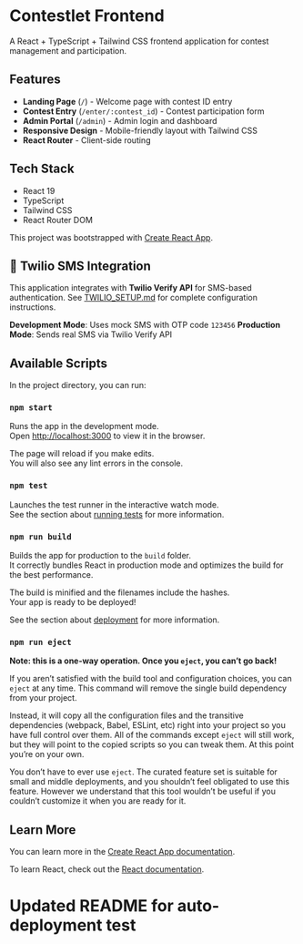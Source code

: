 # Contestlet Frontend

A React + TypeScript + Tailwind CSS frontend application for contest management and participation.

## Features

- **Landing Page** (`/`) - Welcome page with contest ID entry
- **Contest Entry** (`/enter/:contest_id`) - Contest participation form  
- **Admin Portal** (`/admin`) - Admin login and dashboard
- **Responsive Design** - Mobile-friendly layout with Tailwind CSS
- **React Router** - Client-side routing

## Tech Stack

- React 19
- TypeScript
- Tailwind CSS
- React Router DOM

This project was bootstrapped with [Create React App](https://github.com/facebook/create-react-app).

## 📱 Twilio SMS Integration

This application integrates with **Twilio Verify API** for SMS-based authentication. See [TWILIO_SETUP.md](./TWILIO_SETUP.md) for complete configuration instructions.

**Development Mode**: Uses mock SMS with OTP code `123456`
**Production Mode**: Sends real SMS via Twilio Verify API

## Available Scripts

In the project directory, you can run:

### `npm start`

Runs the app in the development mode.\
Open [http://localhost:3000](http://localhost:3000) to view it in the browser.

The page will reload if you make edits.\
You will also see any lint errors in the console.

### `npm test`

Launches the test runner in the interactive watch mode.\
See the section about [running tests](https://facebook.github.io/create-react-app/docs/running-tests) for more information.

### `npm run build`

Builds the app for production to the `build` folder.\
It correctly bundles React in production mode and optimizes the build for the best performance.

The build is minified and the filenames include the hashes.\
Your app is ready to be deployed!

See the section about [deployment](https://facebook.github.io/create-react-app/docs/deployment) for more information.

### `npm run eject`

**Note: this is a one-way operation. Once you `eject`, you can’t go back!**

If you aren’t satisfied with the build tool and configuration choices, you can `eject` at any time. This command will remove the single build dependency from your project.

Instead, it will copy all the configuration files and the transitive dependencies (webpack, Babel, ESLint, etc) right into your project so you have full control over them. All of the commands except `eject` will still work, but they will point to the copied scripts so you can tweak them. At this point you’re on your own.

You don’t have to ever use `eject`. The curated feature set is suitable for small and middle deployments, and you shouldn’t feel obligated to use this feature. However we understand that this tool wouldn’t be useful if you couldn’t customize it when you are ready for it.

## Learn More

You can learn more in the [Create React App documentation](https://facebook.github.io/create-react-app/docs/getting-started).

To learn React, check out the [React documentation](https://reactjs.org/).
# Updated README for auto-deployment test
